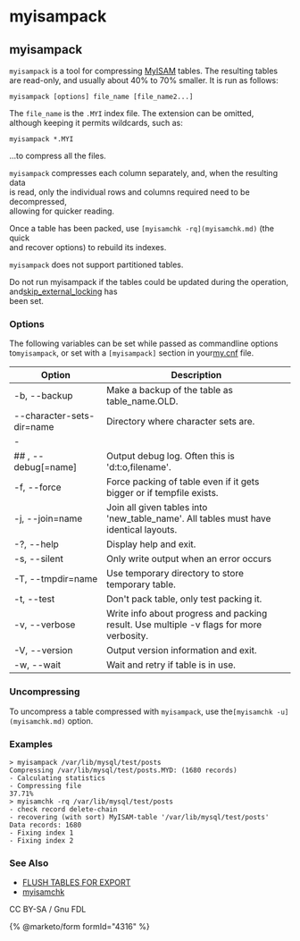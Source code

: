 # myisampack

## myisampack

`myisampack` is a tool for compressing [MyISAM](../../reference/storage-engines/myisam-storage-engine/) tables. The resulting tables\
are read-only, and usually about 40% to 70% smaller. It is run as follows:

```
myisampack [options] file_name [file_name2...]
```

The `file_name` is the `.MYI` index file. The extension can be omitted,\
although keeping it permits wildcards, such as:

```
myisampack *.MYI
```

...to compress all the files.

`myisampack` compresses each column separately, and, when the resulting data\
is read, only the individual rows and columns required need to be decompressed,\
allowing for quicker reading.

Once a table has been packed, use `[myisamchk -rq](myisamchk.md)` (the quick\
and recover options) to rebuild its indexes.

`myisampack` does not support partitioned tables.

Do not run myisampack if the tables could be updated during the operation, and[skip\_external\_locking](../../ha-and-performance/optimization-and-tuning/system-variables/server-system-variables.md#skip_external_locking) has\
been set.

### Options

The following variables can be set while passed as commandline options to`myisampack`, or set with a `[myisampack]` section in your[my.cnf](../../server-management/install-and-upgrade-mariadb/configuring-mariadb/configuring-mariadb-with-option-files.md) file.

| Option                    | Description                                                                             |
| ------------------------- | --------------------------------------------------------------------------------------- |
| -b, --backup              | Make a backup of the table as table\_name.OLD.                                          |
| --character-sets-dir=name | Directory where character sets are.                                                     |
| -                         |                                                                                         |
| ## , --debug\[=name]      | Output debug log. Often this is 'd:t:o,filename'.                                       |
| -f, --force               | Force packing of table even if it gets bigger or if tempfile exists.                    |
| -j, --join=name           | Join all given tables into 'new\_table\_name'. All tables must have identical layouts.  |
| -?, --help                | Display help and exit.                                                                  |
| -s, --silent              | Only write output when an error occurs                                                  |
| -T, --tmpdir=name         | Use temporary directory to store temporary table.                                       |
| -t, --test                | Don't pack table, only test packing it.                                                 |
| -v, --verbose             | Write info about progress and packing result. Use multiple -v flags for more verbosity. |
| -V, --version             | Output version information and exit.                                                    |
| -w, --wait                | Wait and retry if table is in use.                                                      |

### Uncompressing

To uncompress a table compressed with `myisampack`, use the`[myisamchk -u](myisamchk.md)` option.

### Examples

```
> myisampack /var/lib/mysql/test/posts
Compressing /var/lib/mysql/test/posts.MYD: (1680 records)
- Calculating statistics
- Compressing file
37.71%
> myisamchk -rq /var/lib/mysql/test/posts
- check record delete-chain
- recovering (with sort) MyISAM-table '/var/lib/mysql/test/posts'
Data records: 1680
- Fixing index 1
- Fixing index 2
```

### See Also

* [FLUSH TABLES FOR EXPORT](../../reference/sql-statements/administrative-sql-statements/flush-commands/flush-tables-for-export.md)
* [myisamchk](myisamchk.md)

CC BY-SA / Gnu FDL

{% @marketo/form formId="4316" %}

